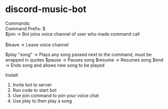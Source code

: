# discord-music-bot

Commands: <br />
Command Prefix: $ <br />
$join -> Bot joins voice channel of user who made command call <br />                                                                                                           
$leave -> Leave voice channel 

$play "song" -> Plays any song passed next to the command, must be wrapped in quotes
$pause -> Pauses song
$resume -> Resumes song
$end -> Ends song and allows new song to be played

Install:
1) Invite bot to server
2) Run code to start bot
3) Use join command to join your voice chat
4) Use play to then play a song
